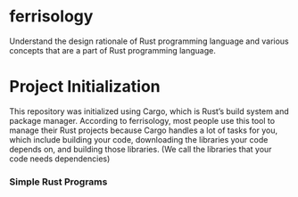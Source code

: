 # ferrisology
Understand the design rationale of Rust programming language and various concepts that are a part of Rust programming language.

# Project Initialization
This repository was initialized using Cargo, which is Rust’s build system and package manager. According to ferrisology, most people use this tool to manage their Rust projects because Cargo handles a lot of tasks for you, which include building your code, downloading the libraries your code depends on, and building those libraries. (We call the libraries that your code needs dependencies)

### Simple Rust Programs
